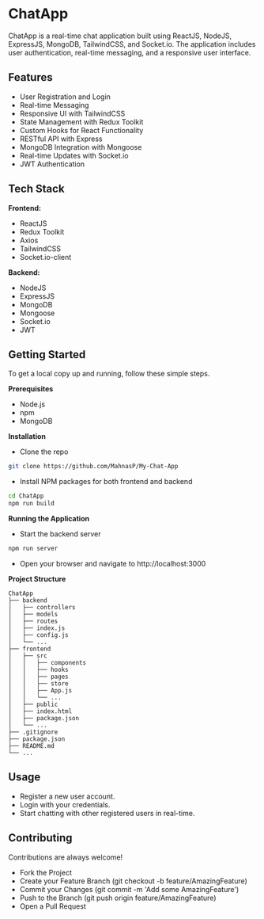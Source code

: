 
# ChatApp

ChatApp is a real-time chat application built using ReactJS, NodeJS, ExpressJS, MongoDB, TailwindCSS, and Socket.io. The application includes user authentication, real-time messaging, and a responsive user interface.


## Features

- User Registration and Login
- Real-time Messaging
- Responsive UI with TailwindCSS
- State Management with Redux Toolkit
- Custom Hooks for React Functionality
- RESTful API with Express
- MongoDB Integration with Mongoose
- Real-time Updates with Socket.io
- JWT Authentication


## Tech Stack

**Frontend:** 
- ReactJS
- Redux Toolkit
- Axios
- TailwindCSS
- Socket.io-client

**Backend:** 
- NodeJS
- ExpressJS
- MongoDB
- Mongoose
- Socket.io
- JWT


## Getting Started

To get a local copy up and running, follow these simple steps.

**Prerequisites**
- Node.js
- npm
- MongoDB

**Installation**

- Clone the repo

```sh
git clone https://github.com/MahnasP/My-Chat-App
```

- Install NPM packages for both frontend and backend
```sh
cd ChatApp
npm run build
```

**Running the Application**
- Start the backend server


```sh
npm run server
```
- Open your browser and navigate to http://localhost:3000

**Project Structure**
```plaintext
ChatApp
├── backend
│   ├── controllers
│   ├── models
│   ├── routes
│   ├── index.js
│   ├── config.js
│   └── ...
├── frontend
│   ├── src
│   │   ├── components
│   │   ├── hooks
│   │   ├── pages
│   │   ├── store
│   │   ├── App.js
│   │   └── ...
│   ├── public
│   ├── index.html
│   ├── package.json
│   └── ...
├── .gitignore
├── package.json
├── README.md
└── ... 
```




## Usage

- Register a new user account.
- Login with your credentials.
- Start chatting with other registered users in real-time.


## Contributing

Contributions are always welcome!

- Fork the Project
- Create your Feature Branch (git checkout -b feature/AmazingFeature)
- Commit your Changes (git commit -m 'Add some AmazingFeature')
- Push to the Branch (git push origin feature/AmazingFeature)
- Open a Pull Request

